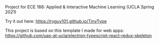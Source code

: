 Project for ECE 188: Applied & Interactive Machine Learning (UCLA Spring 2021)

Try it out here: https://ryguy101.github.io/TinyType

This project is based on this template I made for web apps: https://github.com/uas-at-ucla/electron-typescript-react-redux-skeleton
